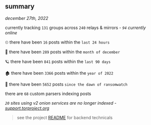 
## summary
_december 27th, 2022_

currently tracking `131` groups across `240` relays & mirrors - _`94` currently online_

⏲ there have been `16` posts within the `last 24 hours`

🦈 there have been `289` posts within the `month of december`

🪐 there have been `841` posts within the `last 90 days`

🏚 there have been `3366` posts within the `year of 2022`

🦕 there have been `5652` posts `since the dawn of ransomwatch`

there are `68` custom parsers indexing posts

_`20` sites using v2 onion services are no longer indexed - [support.torproject.org](https://support.torproject.org/onionservices/v2-deprecation/)_

> see the project [README](https://github.com/joshhighet/ransomwatch#ransomwatch--) for backend technicals
